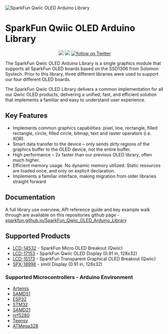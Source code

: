 ![SparkFun Qwiic OLED Arduino Library](https://github.com/sparkfun/SparkFun_Qwiic_OLED_Arduino_Library/blob/main/docs/img/OLEDLibBanner.png "SparkFun Qwiic OLED Arduino Library")

# SparkFun Qwiic OLED Arduino Library
<p align="center">
	<a href="https://github.com/sparkfun/SparkFun_Qwiic_OLED_Arduino_Library/issues" alt="Issues">
		<img src="https://img.shields.io/github/issues/sparkfun/SparkFun_Qwiic_OLED_Arduino_Library.svg" /></a>
	<a href="https://github.com/sparkfun/SparkFun_Qwiic_OLED_Arduino_Library/blob/master/LICENSE" alt="License">
		<img src="https://img.shields.io/badge/license-MIT-blue.svg" /></a>
	<a href="https://twitter.com/intent/follow?screen_name=sparkfun">
        	<img src="https://img.shields.io/twitter/follow/sparkfun.svg?style=social&logo=twitter"
           	 alt="follow on Twitter"></a>
	
</p>
The SparkFun Qwiic OLED Arduino Library is a single graphics module that supports all SparkFun OLED boards based on the SSD1306 from Solomon Systech. Prior to this library, three different libraries were used to support our four different OLED boards. 

The SparkFun Qwiic OLED Library delivers a common implementation for all our Qwiic OLED products, delivering a unified, fast, and efficient solution that implements a familiar and easy to understand user experience.

## Key Features
*	Implements common graphics capabilities: pixel, line, rectangle, filled rectangle, circle, filled circle, bitmap, text and raster operators (i.e. XOR).
* Smart data transfer to the device – only sends _dirty_ regions of the graphics buffer to the OLED device, not the entire buffer. 
* High performance – 2x faster than our previous OLED library, often much higher. 
* Efficient memory usage. No dynamic memory utilized. Static resources are loaded once, and only on explicit declaration. 
* Implements a familiar interface, making migration from older libraries straight forward

## Documentation
A full library use overview, API reference guide and key example walk through are available on this repositories github page - [sparkfun.github.io/SparkFun_Qwiic_OLED_Arduino_Library](https://sparkfun.github.io/SparkFun_Qwiic_OLED_Arduino_Library/)

## Supported Products

* [LCD-14532](https://www.sparkfun.com/products/14532) - SparkFun Micro OLED Breakout (Qwiic)
* [LCD-17153](https://www.sparkfun.com/products/17153) - SparkFun Qwiic OLED Display (0.91 in, 128x32)
* [LCD-15173](https://www.sparkfun.com/products/15173) - SparkFun Transparent Graphical OLED Breakout (Qwiic) 
* [SPX-18996](https://www.sparkfun.com/products/18996) - smôl Display (0.91 in, 128x32) 

### Supported Microcontrollers - Arduino Environment

* [Artemis](https://www.sparkfun.com/products/15574)
* [SAMD51](https://www.sparkfun.com/products/14713)
* [ESP32](https://www.sparkfun.com/products/15663)
* [STM32](https://www.sparkfun.com/products/17712)
* [SAMD21](https://www.sparkfun.com/products/14812)
* [nrf5280](https://www.sparkfun.com/products/15025)
* [Teensy](https://www.sparkfun.com/products/16402)
* [ATMega328](https://www.sparkfun.com/products/18158)
